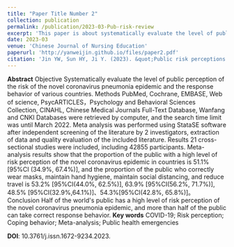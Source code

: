 ```yaml
---
title: "Paper Title Number 2"
collection: publication
permalink: /publication/2023-03-Pub-risk-review
excerpt: 'This paper is about systematically evaluate the level of public perception of the risk of the novel coronavirus pneumonia epidemic and the response behavior of various countries.'
date: 2023-03
venue: 'Chinese Journal of Nursing Education'
paperurl: 'http://yanweijin.github.io/files/paper2.pdf'
citation: 'Jin YW, Sun HY, Ji Y. (2023). &quot;Public risk perceptions and coping behaviors in novel coronavirus pneumonia outbreaks: a systematic review.&quot; <i>Chinese Journal of Nursing Education</i>. (Will be published in April, 2023).'
---
```

**Abstract** Objective Systematically evaluate the level of public perception of the risk of the novel coronavirus pneumonia epidemic and the response behavior of various countries. Methods PubMed, Cochrane, EMBASE, Web of science, PsycARTICLES，Psychology and Behavioral Sciences Collection, CINAHL, Chinese Medical Journals Full-Text Database, Wanfang and CNKI Databases were retrieved by computer, and the search time limit was until March 2022. Meta analysis was performed using StataSE software after independent screening of the literature by 2 investigators, extraction of data and quality evaluation of the included literature. Results 21 cross-sectional studies were included, including 42855 participants. Meta-analysis results show that the proportion of the public with a high level of risk perception of the novel coronavirus epidemic in countries is 51.1% [95%CI (34.9%, 67.4%)], and the proportion of the public who correctly wear masks, maintain hand hygiene, maintain social distancing, and reduce travel is 53.2% [95%CI(44.0%, 62.5%)], 63.9% [95%CI(56.2%, 71.7%)], 48.5% [95%CI(32.9%,64.1%)]、54.3%[95%CI(42.8%, 65.8%)]。 Conclusion Half of the world's public has a high level of risk perception of the novel coronavirus pneumonia epidemic, and more than half of the public can take correct response behavior.
**Key words** COVID-19; Risk perception; Coping behavior; Meta-analysis; Public health emergencies

**DOI**: 10.3761/j.issn.1672-9234.2023.
